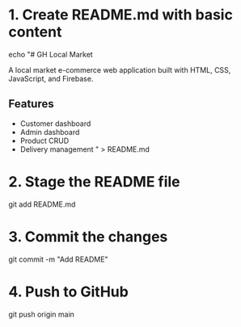# 1. Create README.md with basic content
echo "# GH Local Market

A local market e-commerce web application built with HTML, CSS, JavaScript, and Firebase.

## Features
- Customer dashboard
- Admin dashboard
- Product CRUD
- Delivery management
" > README.md

# 2. Stage the README file
git add README.md

# 3. Commit the changes
git commit -m "Add README"

# 4. Push to GitHub
git push origin main
